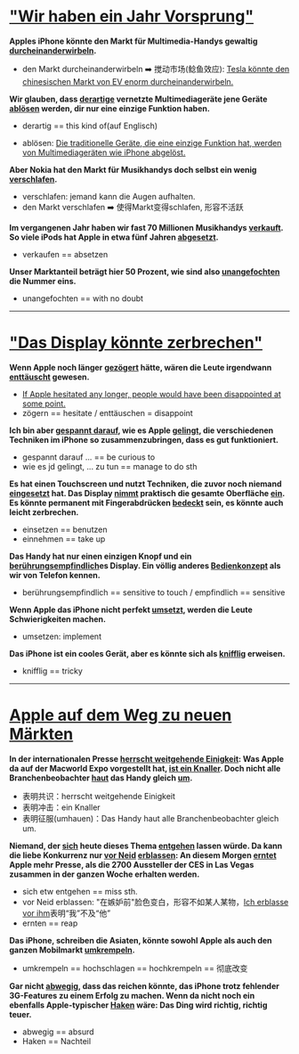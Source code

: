 # [ "Wir haben ein Jahr Vorsprung"](https://www.spiegel.de/netzwelt/mobil/nokia-reaktion-auf-apples-iphone-wir-haben-ein-jahr-vorsprung-a-458742.html)


**Apples iPhone könnte den Markt für Multimedia-Handys gewaltig <u>durcheinanderwirbeln</u>.**

* den Markt durcheinanderwirbeln ➡️ 搅动市场(鲶鱼效应): <u>Tesla könnte den chinesischen Markt von EV enorm durcheinanderwirbeln.</u>



**Wir glauben, dass <u>derartige</u> vernetzte Multimediageräte jene Geräte <u>ablösen</u> werden, dir nur eine einzige Funktion haben.**

* derartig == this kind of(auf Englisch)

* ablösen: <u>Die traditionelle Geräte, die eine einzige Funktion hat, werden von Multimediageräten wie iPhone abgelöst.</u>



**Aber Nokia hat den Markt für Musikhandys doch selbst ein wenig <u>verschlafen</u>.**

* verschlafen: jemand kann die Augen aufhalten.
* den Markt verschlafen ➡️ 使得Markt变得schlafen, 形容不活跃



**Im vergangenen Jahr haben wir fast 70 Millionen Musikhandys <u>verkauft</u>. So viele iPods hat Apple in etwa fünf Jahren <u>abgesetzt</u>.**

* verkaufen == absetzen



**Unser Marktanteil beträgt hier 50 Prozent, wie sind also <u>unangefochten</u> die Nummer eins.**

* unangefochten == with no doubt

---


# ["Das Display könnte zerbrechen"](https://www.spiegel.de/netzwelt/mobil/apples-iphone-das-display-koennte-zerbrechen-a-458741.html)

**Wenn Apple noch länger <u>gezögert</u> hätte, wären die Leute irgendwann <u>enttäuscht</u> gewesen.**

* <u>If Apple hesitated any longer, people would have been disappointed at some point.</u>
* zögern == hesitate / enttäuschen = disappoint



**Ich bin aber <u>gespannt darauf</u>, wie es Apple <u>gelingt</u>, die verschiedenen Techniken im iPhone so zusammenzubringen, dass es gut funktioniert.**

* gespannt darauf ... == be curious to
* wie es jd gelingt, ... zu tun == manage to do sth



**Es hat einen Touchscreen und nutzt Techniken, die zuvor noch niemand <u>eingesetzt</u> hat. Das Display <u>nimmt</u> praktisch die gesamte Oberfläche <u>ein</u>. Es könnte permanent mit Fingerabdrücken <u>bedeckt</u> sein, es könnte auch leicht zerbrechen.**

* einsetzen == benutzen
* einnehmen == take up



**Das Handy hat nur einen einzigen Knopf und ein <u>berührungsempfindlich</u>es Display. Ein völlig anderes <u>Bedienkonzept</u> als wir von Telefon kennen.**

* berührungsempfindlich == sensitive to touch / empfindlich == sensitive



**Wenn Apple das iPhone nicht perfekt <u>umsetzt</u>, werden die Leute Schwierigkeiten machen.**

* umsetzen: implement



**Das iPhone ist ein cooles Gerät, aber es könnte sich als <u>knifflig</u> erweisen.**

* knifflig == tricky

---

# [Apple auf dem Weg zu neuen Märkten](https://www.spiegel.de/netzwelt/mobil/internationale-presseshow-apple-auf-dem-weg-zu-neuen-maerkten-a-458769.html)

**In der internationalen Presse <u>herrscht weitgehende Einigkeit</u>: Was Apple da auf der Macworld Expo vorgestellt hat, <u>ist ein Knaller</u>. Doch nicht alle Branchenbeobachter <u>haut</u> das Handy gleich <u>um</u>.**

* 表明共识：herrscht weitgehende Einigkeit
* 表明冲击：ein Knaller
* 表明征服(umhauen)：Das Handy haut alle Branchenbeobachter gleich um.



**Niemand, der <u>sich</u> heute dieses Thema <u>entgehen</u> lassen würde. Da kann die liebe Konkurrenz nur <u>vor Neid</u> <u>erblassen</u>: An diesem Morgen <u>erntet</u> Apple mehr Presse, als die 2700 Aussteller der CES in Las Vegas zusammen in der ganzen Woche erhalten werden.**

* sich etw entgehen == miss sth.
* vor Neid erblassen: "在嫉妒前"脸色变白，形容不如某人某物，<u>Ich erblasse vor ihm</u>表明“我”不及“他”
* ernten == reap



**Das iPhone, schreiben die Asiaten, könnte sowohl Apple als auch den ganzen Mobilmarkt <u>umkrempeln</u>.**

* umkrempeln == hochschlagen == hochkrempeln == 彻底改变



**Gar nicht <u>abwegig</u>, dass das reichen könnte, das iPhone trotz fehlender 3G-Features zu einem Erfolg zu machen. Wenn da nicht noch ein ebenfalls Apple-typischer <u>Haken</u> wäre: Das Ding wird richtig, richtig teuer.**

* abwegig == absurd
* Haken == Nachteil

